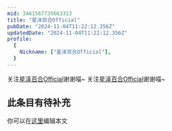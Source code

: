 ```yaml
---
mid: 3461567735663313
title: "星泽百合Official"
pubDate: "2024-11-04T11:22:12.356Z"
updatedDate: "2024-11-04T11:22:12.356Z"
profile:
  {
    Nickname: ["星泽百合Official"],
  }
---
```


关注[星泽百合Official](https://space.bilibili.com/3461567735663313)谢谢喵~ 关注[星泽百合Official](https://space.bilibili.com/3461567735663313)谢谢喵~

## 此条目有待补充
你可以在[这里](https://github.com/Yuhanawa/VTuber.ICU-Content/edit/master/v/星泽百合Official/index.md)编辑本文
